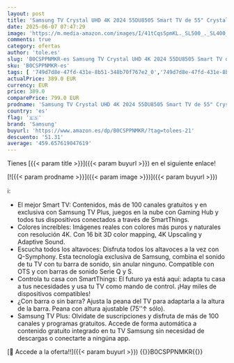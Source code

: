 ```yaml
---
layout: post
title: 'Samsung TV Crystal UHD 4K 2024 55DU8505 Smart TV de 55" Crystal UHD con Colores increíbles  el Mejor Smart TV  Peana con Altura Ajustable y Todos los Altavoces a la Vez con Q-Symphony'
date: 2025-06-07 07:47:29
image: 'https://m.media-amazon.com/images/I/41tCqsSpmKL._SL500_._SL400_.jpg'
comments: true
category: ofertas
author: 'tole.es'
slug: 'B0CSPPNMKR-es Samsung TV Crystal UHD 4K 2024 55DU8505 Smart TV de 55"...'
sku: 'B0CSPPNMKR-es'
tags: [ '749d7d8e-47fd-431e-8b51-348b70f767e2_0','749d7d8e-47fd-431e-8b51-348b70f767e2_1901','Arborist Merchandising Root','Electrónica','Self Service','Special Features Stores','TV, vídeo y home cinema','TVs 50"-59"','Televisores','samsung','smart','tv','🇪🇸', ]
actualPrice: 389.0 EUR
currency: EUR
price: 389.0
comparePrice: 799.0 EUR
prodname: 'Samsung TV Crystal UHD 4K 2024 55DU8505 Smart TV de 55" Crystal UHD con Colores increíbles  el Mejor Smart TV  Peana con Altura Ajustable y Todos los Altavoces a la Vez con Q-Symphony'
country: 'es'
flag: '🇪🇸'
brand: 'Samsung'
buyurl: 'https://www.amazon.es/dp/B0CSPPNMKR/?tag=tolees-21'
descuento: '51.31'
average: '459.657619047619'
---
```


Tienes [{{< param title >}}]({{< param buyurl >}}) en el siguiente enlace!

[![{{< param prodname >}}]({{< param image >}})]({{< param buyurl >}})

ℹ️:

- El mejor Smart TV: Contenidos, más de 100 canales gratuitos y en exclusiva con Samsung TV Plus, juegos en la nube con Gaming Hub y todos tus dispositivos conectados a través de SmartThings.
- Colores increíbles: Imágenes reales con colores más puros y naturales con resolución 4K. Con 16 bit 3D color mapping, 4K Upscaling y Adaptive Sound.
- Escucha todos los altavoces: Disfruta todos los altavoces a la vez con Q-Symphony. Esta tecnología exclusiva de Samsung, combina el sonido de tu TV con tu barra de sonido, sin anular ninguno. Compatible con OTS y con barras de sonido Serie Q y S.
- Controla tu casa con SmartThings: El futuro ya está aquí: adapta tu casa a tus necesidades y usa tu TV como mando de control. ¡Hay miles de dispositivos compatibles!
- ¿Con barra o sin barra? Ajusta la peana del TV para adaptarla a la altura de la barra. Peana con altura ajustable (75’’↑ sólo).
- Samsung TV Plus: Olvídate de suscripciones y disfruta de más de 100 canales y programas gratuitos. Accede de forma automática a contenido gratuito integrado en tu TV Samsung sin necesidad de descargas o conectarte a ningúna app.

[🛒 Accede a la oferta!!]({{< param buyurl >}})
{{<world>}}B0CSPPNMKR{{</world>}}
